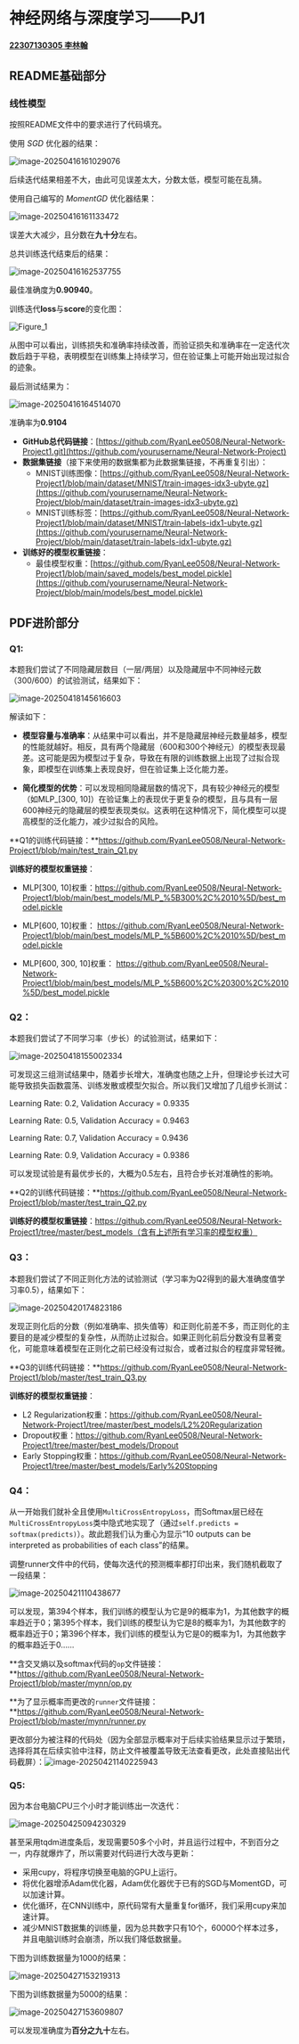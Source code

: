 # 神经网络与深度学习——PJ1

#### <u>**22307130305				李林翰**</u>



## README基础部分

### 线性模型

按照README文件中的要求进行了代码填充。

使用 *SGD* 优化器的结果：

![image-20250416161029076](C:\Users\LILINHAN\AppData\Roaming\Typora\typora-user-images\image-20250416161029076.png)

后续迭代结果相差不大，由此可见误差太大，分数太低，模型可能在乱猜。

使用自己编写的 *MomentGD* 优化器结果：

![image-20250416161133472](C:\Users\LILINHAN\AppData\Roaming\Typora\typora-user-images\image-20250416161133472.png)

误差大大减少，且分数在**九十分**左右。

总共训练迭代结束后的结果：

![image-20250416162537755](C:\Users\LILINHAN\AppData\Roaming\Typora\typora-user-images\image-20250416162537755.png)

最佳准确度为**0.90940**。

训练迭代**loss**与**score**的变化图：

![Figure_1](C:\Users\LILINHAN\Desktop\pro_codes\Figure_1.png)

从图中可以看出，训练损失和准确率持续改善，而验证损失和准确率在一定迭代次数后趋于平稳，表明模型在训练集上持续学习，但在验证集上可能开始出现过拟合的迹象。



最后测试结果为：

![image-20250416164514070](C:\Users\LILINHAN\AppData\Roaming\Typora\typora-user-images\image-20250416164514070.png)

准确率为**0.9104**

- **GitHub总代码链接**：[https://github.com/RyanLee0508/Neural-Network-Project1.git](https://github.com/yourusername/Neural-Network-Project)
- **数据集链接**（接下来使用的数据集都为此数据集链接，不再重复引出）：
  - MNIST训练图像：[https://github.com/RyanLee0508/Neural-Network-Project1/blob/main/dataset/MNIST/train-images-idx3-ubyte.gz](https://github.com/yourusername/Neural-Network-Project/blob/main/dataset/train-images-idx3-ubyte.gz)
  - MNIST训练标签：[https://github.com/RyanLee0508/Neural-Network-Project1/blob/main/dataset/MNIST/train-labels-idx1-ubyte.gz](https://github.com/yourusername/Neural-Network-Project/blob/main/dataset/train-labels-idx1-ubyte.gz)
- **训练好的模型权重链接**：
  - 最佳模型权重：[https://github.com/RyanLee0508/Neural-Network-Project1/blob/main/saved_models/best_model.pickle](https://github.com/yourusername/Neural-Network-Project/blob/main/models/best_model.pickle)



## PDF进阶部分

### Q1:

本题我们尝试了不同隐藏层数目（一层/两层）以及隐藏层中不同神经元数（300/600）的试验测试，结果如下：

![image-20250418145616603](C:\Users\LILINHAN\AppData\Roaming\Typora\typora-user-images\image-20250418145616603.png)

解读如下：

- **模型容量与准确率**：从结果中可以看出，并不是隐藏层神经元数量越多，模型的性能就越好。相反，具有两个隐藏层（600和300个神经元）的模型表现最差。这可能是因为模型过于复杂，导致在有限的训练数据上出现了过拟合现象，即模型在训练集上表现良好，但在验证集上泛化能力差。

- **简化模型的优势**：可以发现相同隐藏层数的情况下，具有较少神经元的模型（如MLP_[300, 10]）在验证集上的表现优于更复杂的模型，且与具有一层600神经元的隐藏层的模型表现类似。这表明在这种情况下，简化模型可以提高模型的泛化能力，减少过拟合的风险。

  

**Q1的训练代码链接：**https://github.com/RyanLee0508/Neural-Network-Project1/blob/main/test_train_Q1.py

**训练好的模型权重链接**：

- MLP[300, 10]权重：https://github.com/RyanLee0508/Neural-Network-Project1/blob/main/best_models/MLP_%5B300%2C%2010%5D/best_model.pickle

- MLP[600, 10]权重：  https://github.com/RyanLee0508/Neural-Network-Project1/blob/main/best_models/MLP_%5B600%2C%2010%5D/best_model.pickle
- MLP[600, 300, 10]权重：  https://github.com/RyanLee0508/Neural-Network-Project1/blob/main/best_models/MLP_%5B600%2C%20300%2C%2010%5D/best_model.pickle



### Q2：

本题我们尝试了不同学习率（步长）的试验测试，结果如下：

![image-20250418155002334](C:\Users\LILINHAN\AppData\Roaming\Typora\typora-user-images\image-20250418155002334.png)

可发现这三组测试结果中，随着步长增大，准确度也随之上升，但理论步长过大可能导致损失函数震荡、训练发散或模型欠拟合。所以我们又增加了几组步长测试：

Learning Rate: 0.2, Validation Accuracy = 0.9335

Learning Rate: 0.5, Validation Accuracy = 0.9463

Learning Rate: 0.7, Validation Accuracy = 0.9436

Learning Rate: 0.9, Validation Accuracy = 0.9386

可以发现试验是有最优步长的，大概为0.5左右，且符合步长对准确性的影响。

**Q2的训练代码链接：**https://github.com/RyanLee0508/Neural-Network-Project1/blob/master/test_train_Q2.py

**训练好的模型权重链接**：https://github.com/RyanLee0508/Neural-Network-Project1/tree/master/best_models（含有上述所有学习率的模型权重）



### Q3：

本题我们尝试了不同正则化方法的试验测试（学习率为Q2得到的最大准确度值学习率0.5），结果如下：

![image-20250420174823186](C:\Users\LILINHAN\AppData\Roaming\Typora\typora-user-images\image-20250420174823186.png)

发现正则化后的分数（例如准确率、损失值等）和正则化前差不多，而正则化的主要目的是减少模型的复杂性，从而防止过拟合。如果正则化前后分数没有显著变化，可能意味着模型在正则化之前已经没有过拟合，或者过拟合的程度非常轻微。

**Q3的训练代码链接：**https://github.com/RyanLee0508/Neural-Network-Project1/blob/master/test_train_Q3.py

**训练好的模型权重链接**：

- L2 Regularization权重：https://github.com/RyanLee0508/Neural-Network-Project1/tree/master/best_models/L2%20Regularization
- Dropout权重：https://github.com/RyanLee0508/Neural-Network-Project1/tree/master/best_models/Dropout
- Early Stopping权重：https://github.com/RyanLee0508/Neural-Network-Project1/tree/master/best_models/Early%20Stopping



### Q4：

从一开始我们就补全且使用`MultiCrossEntropyLoss`，而Softmax层已经在`MultiCrossEntropyLoss`类中隐式地实现了（通过`self.predicts = softmax(predicts)`）。故此题我们认为重心为显示“10 outputs can be interpreted as probabilities of each class”的结果。

调整runner文件中的代码，使每次迭代的预测概率都打印出来，我们随机截取了一段结果：

![image-20250421110438677](C:\Users\LILINHAN\AppData\Roaming\Typora\typora-user-images\image-20250421110438677.png)

可以发现，第394个样本，我们训练的模型认为它是9的概率为1，为其他数字的概率趋近于0；第395个样本，我们训练的模型认为它是8的概率为1，为其他数字的概率趋近于0；第396个样本，我们训练的模型认为它是0的概率为1，为其他数字的概率趋近于0……

**含交叉熵以及softmax代码的`op`文件链接：**https://github.com/RyanLee0508/Neural-Network-Project1/blob/master/mynn/op.py

**为了显示概率而更改的`runner`文件链接：**https://github.com/RyanLee0508/Neural-Network-Project1/blob/master/mynn/runner.py

更改部分为被注释的代码处（因为全部显示概率对于后续实验结果显示过于繁琐，选择将其在后续实验中注释，防止文件被覆盖导致无法查看更改，此处直接贴出代码截屏）：![image-20250421140225943](C:\Users\LILINHAN\AppData\Roaming\Typora\typora-user-images\image-20250421140225943.png)

### Q5:

因为本台电脑CPU三个小时才能训练出一次迭代：

![image-20250425094230329](C:\Users\LILINHAN\AppData\Roaming\Typora\typora-user-images\image-20250425094230329.png)

甚至采用tqdm进度条后，发现需要50多个小时，并且运行过程中，不到百分之一，内存就爆炸了，所以需要对代码进行大改与更新：

- 采用cupy，将程序切换至电脑的GPU上运行。
- 将优化器增添Adam优化器，Adam优化器优于已有的SGD与MomentGD，可以加速计算。
- 优化循环，在CNN训练中，原代码常有大量重复for循环，我们采用cupy来加速计算。
- 减少MNIST数据集的训练量，因为总共数字只有10个，60000个样本过多，并且电脑训练时会崩溃，所以我们降低数据量。

下图为训练数据量为1000的结果：

![image-20250427153219313](C:\Users\LILINHAN\AppData\Roaming\Typora\typora-user-images\image-20250427153219313.png)

下图为训练数据量为5000的结果：

![image-20250427153609807](C:\Users\LILINHAN\AppData\Roaming\Typora\typora-user-images\image-20250427153609807.png)

可以发现准确度为**百分之九十**左右。
